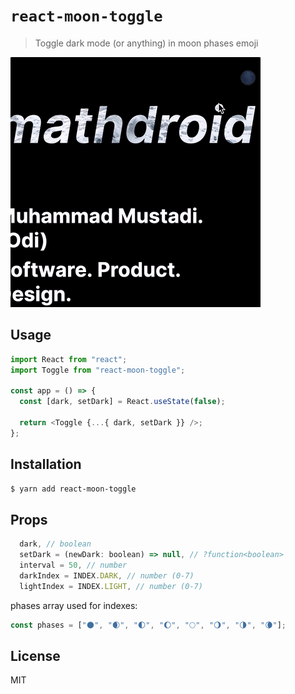 # `react-moon-toggle`

> Toggle dark mode (or anything) in moon phases emoji

<img src="moon.gif" width="400">

## Usage

```js
import React from "react";
import Toggle from "react-moon-toggle";

const app = () => {
  const [dark, setDark] = React.useState(false);

  return <Toggle {...{ dark, setDark }} />;
};
```

## Installation

```sh
$ yarn add react-moon-toggle
```

## Props

```js
  dark, // boolean
  setDark = (newDark: boolean) => null, // ?function<boolean>
  interval = 50, // number
  darkIndex = INDEX.DARK, // number (0-7)
  lightIndex = INDEX.LIGHT, // number (0-7)
```

phases array used for indexes:

```js
const phases = ["🌑", "🌒", "🌓", "🌔", "🌕", "🌖", "🌗", "🌘"];
```

## License

MIT
